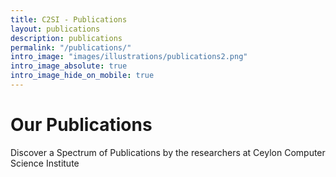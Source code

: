 ```yaml
---
title: C2SI - Publications
layout: publications
description: publications
permalink: "/publications/"
intro_image: "images/illustrations/publications2.png"
intro_image_absolute: true
intro_image_hide_on_mobile: true
---
```


# Our Publications

Discover a Spectrum of Publications by the researchers at Ceylon Computer Science Institute